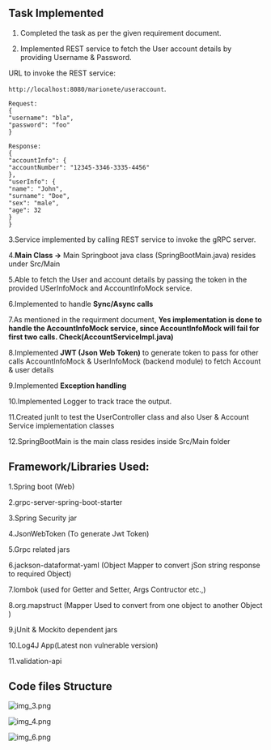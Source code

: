 ## Task Implemented
1.  Completed the task as per the given requirement document.

2.  Implemented REST service to fetch the User account details by providing
Username & Password.

URL to invoke the REST service:

```http://localhost:8080/marionete/useraccount```.

```
Request:
{
"username": "bla",
"password": "foo"
}

Response:
{
"accountInfo": {
"accountNumber": "12345-3346-3335-4456"
},
"userInfo": {
"name": "John",
"surname": "Doe",
"sex": "male",
"age": 32
}
}
```

3.Service implemented by calling REST service to invoke the gRPC server.

4.**Main Class ->** Main Springboot java class (SpringBootMain.java) resides under Src/Main 

5.Able to fetch the User and account details by passing the token in the provided USerInfoMock and AccountInfoMock service.

6.Implemented to handle **Sync/Async calls**

7.As mentioned in the requirment document, **Yes implementation is done to
handle the AccountInfoMock service, since AccountInfoMock will fail for first two 
calls. Check(AccountServiceImpl.java)**

8.Implemented **JWT (Json Web Token)** to generate token to pass for other calls 
AccountInfoMock & UserInfoMock (backend module) to fetch Account & user details

9.Implemented **Exception handling**

10.Implemented Logger to track trace the output.

11.Created junIt to test the UserController class and also User & Account Service implementation classes

12.SpringBootMain is the main class resides inside Src/Main folder

##  Framework/Libraries Used:
1.Spring boot (Web)

2.grpc-server-spring-boot-starter

3.Spring Security jar

4.JsonWebToken (To generate Jwt Token)

5.Grpc related jars

6.jackson-dataformat-yaml (Object Mapper to convert jSon string response to required Object)

7.lombok (used for Getter and Setter, Args Contructor etc.,)

8.org.mapstruct (Mapper Used to convert from one object to another Object )

9.jUnit & Mockito dependent jars

10.Log4J App(Latest non vulnerable version)

11.validation-api

## Code files Structure 
![img_3.png](img_3.png)

![img_4.png](img_4.png)

![img_6.png](img_6.png)

